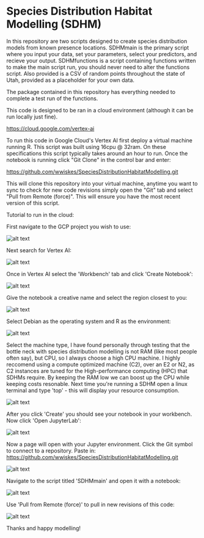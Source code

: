 # Species Distribution Habitat Modelling (SDHM)
 
In this repository are two scripts designed to create species distribution models from known presence locations. SDHMmain is the primary script where you input your data, set your parameters, select your predictors, and recieve your output. SDHMfunctions is a script containing functions written to make the main script run, you should never need to alter the functions script. Also provided is a CSV of random points throughout the state of Utah, provided as a placeholder for your own data.

The package contained in this repository has everything needed to complete a test run of the functions.

This code is designed to be ran in a cloud environment (although it can be run locally just fine).

https://cloud.google.com/vertex-ai

To run this code in Google Cloud's Vertex AI first deploy a virtual machine running R. This script was built using 16cpu @ 32ram. On these specifications this script typically takes around an hour to run.
Once the notebook is running click "Git Clone" in the control bar and enter: 

https://github.com/wwiskes/SpeciesDistributionHabitatModelling.git

This will clone this repository into your virtual machine, anytime you want to sync to check for new code revisions simply open the "Git" tab and select "Pull from Remote (force)". This will ensure you have the most recent version of this script.


Tutorial to run in the cloud:

First navigate to the GCP project you wish to use:

![alt text](https://wwiskes.github.io/datadump/SDHMtut/Capture.PNG)

Next search for Vertex AI:

![alt text](https://wwiskes.github.io/datadump/SDHMtut/Capture2.PNG)

Once in Vertex AI select the 'Workbench' tab and click 'Create Notebook':

![alt text](https://wwiskes.github.io/datadump/SDHMtut/Capture3.PNG)

Give the notebook a creative name and select the region closest to you:

![alt text](https://wwiskes.github.io/datadump/SDHMtut/Capture4.PNG)

Select Debian as the operating system and R as the environment:

![alt text](https://wwiskes.github.io/datadump/SDHMtut/Capture5.PNG)

Select the machine type, I have found personally through testing that the bottle neck with species distribution modelling is not RAM (like most people often say), but CPU, so I always choose a high CPU machine. I highly reccomend using a compute optimized machine (C2), over an E2 or N2, as C2 instances are tuned for the High-performance computing (HPC) that SDHMs require. By keeping the RAM low we can boost up the CPU while keeping costs resonable. Next time you're running a SDHM open a linux terminal and type 'top' - this will display your resource consumption. 

![alt text](https://wwiskes.github.io/datadump/SDHMtut/Capture6.PNG)

After you click 'Create' you should see your notebook in your workbench. Now click 'Open JupyterLab':

![alt text](https://wwiskes.github.io/datadump/SDHMtut/Capture7.PNG)

Now a page will open with your Jupyter environment. Click the Git symbol to connect to a repository. Paste in: https://github.com/wwiskes/SpeciesDistributionHabitatModelling.git

![alt text](https://wwiskes.github.io/datadump/SDHMtut/Capture8.PNG)

Navigate to the script titled 'SDHMmain' and open it with a notebook:

![alt text](https://wwiskes.github.io/datadump/SDHMtut/Capture9.PNG)

Use 'Pull from Remote (force)' to pull in new revisions of this code:

![alt text](https://wwiskes.github.io/datadump/SDHMtut/Capture10.PNG)


Thanks and happy modelling!
